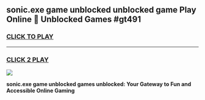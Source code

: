 
## sonic.exe game unblocked unblocked game Play Online 👋 Unblocked Games #gt491
<h3>
<a href="https://premium.freeplayer.one?title=sonic.exe_game_unblocked&ref=21F">CLICK TO PLAY</a></h3>
<hr>

<h3>
<a href="https://premium.freeplayer.one?title=sonic.exe_game_unblocked&ref=21F">CLICK 2 PLAY</a>
  
</h3>

<a href="https://premium.freeplayer.one?title=sonic.exe_game_unblocked&ref=21F/"><img src="https://clearcache.store/games.png"></a>


**sonic.exe game unblocked games unblocked: Your Gateway to Fun and Accessible Online Gaming**

